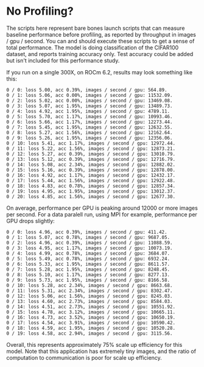 # No Profiling?

The scripts here represent bare bones launch scripts that can measure baseline performance before profiling, as reported by throughput in images / gpu / second.  You can and should execute these scripts to get a sense of total performance.  The model is doing classification of the CIFAR100 dataset, and reports training accuracy only.  Test accuracy could be added but isn't included for this performance study.

If you run on a single 300X, on ROCm 6.2, results may look something like this:

```
0 / 0: loss 5.00, acc 0.39%, images / second / gpu: 564.89.
0 / 1: loss 5.06, acc 0.00%, images / second / gpu: 11532.09.
0 / 2: loss 5.02, acc 0.00%, images / second / gpu: 13469.08.
0 / 3: loss 5.07, acc 1.95%, images / second / gpu: 13489.73.
0 / 4: loss 4.92, acc 1.95%, images / second / gpu: 4789.11.
0 / 5: loss 5.70, acc 1.17%, images / second / gpu: 10993.46.
0 / 6: loss 5.66, acc 1.17%, images / second / gpu: 12273.44.
0 / 7: loss 5.45, acc 1.95%, images / second / gpu: 12632.55.
0 / 8: loss 5.27, acc 1.56%, images / second / gpu: 12162.64.
0 / 9: loss 5.26, acc 1.95%, images / second / gpu: 12356.06.
0 / 10: loss 5.41, acc 1.17%, images / second / gpu: 12972.44.
0 / 11: loss 5.22, acc 1.56%, images / second / gpu: 12873.21.
0 / 12: loss 5.27, acc 0.39%, images / second / gpu: 13010.79.
0 / 13: loss 5.12, acc 0.39%, images / second / gpu: 12716.79.
0 / 14: loss 5.08, acc 2.34%, images / second / gpu: 12882.02.
0 / 15: loss 5.16, acc 0.39%, images / second / gpu: 12878.00.
0 / 16: loss 4.92, acc 1.17%, images / second / gpu: 12432.17.
0 / 17: loss 5.44, acc 1.56%, images / second / gpu: 12922.48.
0 / 18: loss 4.83, acc 0.78%, images / second / gpu: 12857.34.
0 / 19: loss 4.95, acc 1.95%, images / second / gpu: 13012.37.
0 / 20: loss 4.85, acc 1.56%, images / second / gpu: 12677.30.
```

On average, performance per GPU is peaking around 12000 or more images per second.  For a data paralell run, using MPI for example, performance per GPU drops slightly:

```
0 / 0: loss 4.96, acc 0.39%, images / second / gpu: 411.42.
0 / 1: loss 5.07, acc 0.78%, images / second / gpu: 9687.05.
0 / 2: loss 4.96, acc 0.39%, images / second / gpu: 11088.59.
0 / 3: loss 4.95, acc 1.17%, images / second / gpu: 10073.19.
0 / 4: loss 4.99, acc 0.78%, images / second / gpu: 3684.07.
0 / 5: loss 5.49, acc 0.78%, images / second / gpu: 6932.24.
0 / 6: loss 5.33, acc 1.95%, images / second / gpu: 8611.57.
0 / 7: loss 5.28, acc 1.95%, images / second / gpu: 8248.45.
0 / 8: loss 5.10, acc 1.17%, images / second / gpu: 8277.13.
0 / 9: loss 5.73, acc 1.95%, images / second / gpu: 8166.58.
0 / 10: loss 5.28, acc 2.34%, images / second / gpu: 8663.68.
0 / 11: loss 5.31, acc 2.34%, images / second / gpu: 8302.47.
0 / 12: loss 5.06, acc 1.56%, images / second / gpu: 8245.03.
0 / 13: loss 4.60, acc 2.73%, images / second / gpu: 8584.03.
0 / 14: loss 4.51, acc 2.73%, images / second / gpu: 10551.92.
0 / 15: loss 4.78, acc 3.12%, images / second / gpu: 10665.11.
0 / 16: loss 4.73, acc 3.52%, images / second / gpu: 10650.19.
0 / 17: loss 4.54, acc 3.91%, images / second / gpu: 10590.42.
0 / 18: loss 4.59, acc 1.95%, images / second / gpu: 10520.28.
0 / 19: loss 4.58, acc 2.94%, images / second / gpu: 3115.56.
```

Overall, this represents approximately 75% scale up efficiency for this model.  Note that this application has extremely tiny images, and the ratio of computation to communication is poor for scale up efficiency.
